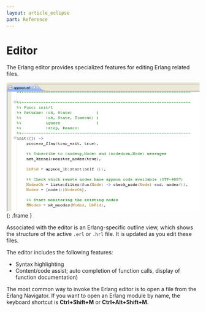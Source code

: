 ```yaml
---
layout: article_eclipse
part: Reference
---
```


# Editor

The Erlang editor provides specialized features for editing Erlang related
files.

![Editor view](images/view_editor.png){: .frame }

Associated with the editor is an Erlang-specific outline view, which
shows the structure of the active `.erl` or `.hrl` file. It is updated as you
edit these files.

The editor includes the following features:

* Syntax highlighting
* Content/code assist; auto completion of function calls, display of
function documentation)

The most common way to invoke the Erlang editor is to open a file from the
Erlang Navigator. If you want to open an Erlang module by name, the keyboard
shortcut is **Ctrl+Shift+M** or **Ctrl+Alt+Shift+M**.


